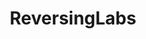 ---
company_name: "ReversingLabs"
title: "ReversingLabs"
logo: "/images/sponsors/reversinglabs.png"
company_url: "https://www.reversinglabs.com"
---